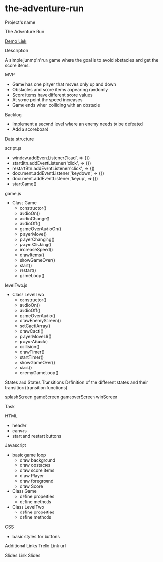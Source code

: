 # the-adventure-run

Project's name

The Adventure Run

[Demo Link](https://tammidnight.github.io/the-adventure-run/)

Description

A simple junmp'n'run game where the goal is to avoid obstacles and get the score items.

MVP

- Game has one player that moves only up and down
- Obstacles and score items appearing randomly
- Score items have different score values
- At some point the speed increases
- Game ends when colliding with an obstacle

Backlog

- Implement a second level where an enemy needs to be defeated
- Add a scoreboard

Data structure

script.js

- window.addEventListener('load', => {})
- startBtn.addEventListener('click', => {})
- restartBtn.addEventListener('click', => {})
- document.addEventListener('keydown', => {})
- document.addEventListener('keyup', => {})
- startGame()

game.js

- Class Game
  - constructor()
  - audioOn()
  - audioChange()
  - audioOff()
  - gameOverAudioOn()
  - playerMove()
  - playerChanging()
  - playerClicking()
  - increaseSpeed()
  - drawItems()
  - showGameOver()
  - start()
  - restart()
  - gameLoop()

levelTwo.js

- Class LevelTwo
  - constructor()
  - audioOn()
  - audioOff()
  - gameOverAudio()
  - drawEnemyScreen()
  - setCactiArray()
  - drawCacti()
  - playerMoveLR()
  - playerAttack()
  - collision()
  - drawTimer()
  - startTimer()
  - showGameOver()
  - start()
  - enemyGameLoop()

States and States Transitions
Definition of the different states and their transition (transition functions)

splashScreen
gameScreen
gameoverScreen
winScreen

Task

HTML

- header
- canvas
- start and restart buttons

Javascript

- basic game loop
  - draw background
  - draw obstacles
  - draw score items
  - draw Player
  - draw foreground
  - draw Score
- Class Game
  - define properties
  - define methods
- Class LevelTwo
  - define properties
  - define methods

CSS

- basic styles for buttons

Additional Links
Trello
Link url

Slides
Link Slides

